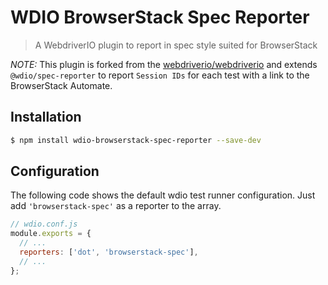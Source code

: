 WDIO BrowserStack Spec Reporter
==================

> A WebdriverIO plugin to report in spec style suited for BrowserStack

*NOTE:* This plugin is forked from the [webdriverio/webdriverio](https://github.com/webdriverio/webdriverio) and extends `@wdio/spec-reporter` to report `Session IDs` for each test with a link to the BrowserStack Automate.

## Installation

```sh
$ npm install wdio-browserstack-spec-reporter --save-dev
```

## Configuration

The following code shows the default wdio test runner configuration. Just add `'browserstack-spec'` as a reporter
to the array.

```js
// wdio.conf.js
module.exports = {
  // ...
  reporters: ['dot', 'browserstack-spec'],
  // ...
};
```
